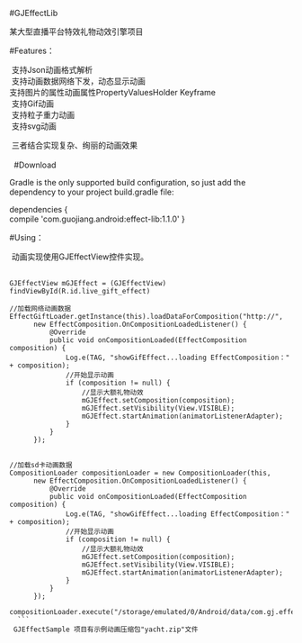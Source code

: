 #GJEffectLib

某大型直播平台特效礼物动效引擎项目<br/>

#Features：

  支持Json动画格式解析<br/>
  支持动画数据网络下发，动态显示动画<br/>
  支持图片的属性动画属性PropertyValuesHolder Keyframe<br/>
  支持Gif动画<br/>
  支持粒子重力动画<br/>
  支持svg动画<br/>
  
  三者结合实现复杂、绚丽的动画效果<br/><br/>
  
#Download

Gradle is the only supported build configuration, so just add the dependency to your project build.gradle file:

dependencies {  
  compile 'com.guojiang.android:effect-lib:1.1.0'
}
<br/>

#Using：

  动画实现使用GJEffectView控件实现。<br/>
  
  ```
  GJEffectView mGJEffect = (GJEffectView) findViewById(R.id.live_gift_effect)
  
  //加载网络动画数据
  EffectGiftLoader.getInstance(this).loadDataForComposition("http://",
		new EffectComposition.OnCompositionLoadedListener() {
			@Override
			public void onCompositionLoaded(EffectComposition composition) {
				Log.e(TAG, "showGifEffect...loading EffectComposition：" + composition);
				//开始显示动画
				if (composition != null) {
					//显示大额礼物动效
					mGJEffect.setComposition(composition);
					mGJEffect.setVisibility(View.VISIBLE);
					mGJEffect.startAnimation(animatorListenerAdapter);
				}
			}
		});
 
  
  //加载sd卡动画数据
  CompositionLoader compositionLoader = new CompositionLoader(this, 
  		new EffectComposition.OnCompositionLoadedListener() {
			@Override
			public void onCompositionLoaded(EffectComposition composition) {
				Log.e(TAG, "showGifEffect...loading EffectComposition：" + composition);
				//开始显示动画
				if (composition != null) {
					//显示大额礼物动效
					mGJEffect.setComposition(composition);
					mGJEffect.setVisibility(View.VISIBLE);
					mGJEffect.startAnimation(animatorListenerAdapter);
				}
			}
		});
   compositionLoader.execute("/storage/emulated/0/Android/data/com.gj.effectsample/effect/yacht.zip");
    ```
  GJEffectSample 项目有示例动画压缩包"yacht.zip"文件
